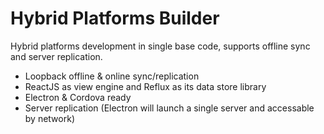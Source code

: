 # Hybrid Platforms Builder
Hybrid platforms development in single base code, supports offline sync and server replication.

- Loopback offline & online sync/replication
- ReactJS as view engine and Reflux as its data store library
- Electron & Cordova ready
- Server replication (Electron will launch a single server and accessable by network)
